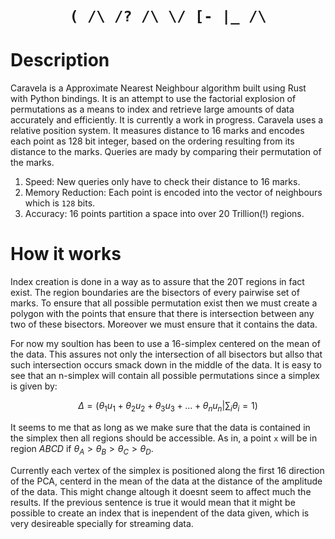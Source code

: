 <h1 align=center>
<p><code>( /\ /? /\ \/ [- |_ /\</code></p>
</h1>

# Description
Caravela is a Approximate Nearest Neighbour algorithm built using Rust with Python bindings.
It is an attempt to use the factorial explosion of permutations as a means to index and retrieve large amounts of data accurately and efficiently.
It is currently a work in progress.
Caravela uses a relative position system. It measures distance to 16 marks and encodes each point as 128 bit integer, based on the ordering resulting from its distance to the marks. Queries are mady by comparing their permutation of the marks.
1. Speed: New queries only have to check their distance to 16 marks.
2. Memory Reduction: Each point is encoded into the vector of neighbours which is `128` bits.
3. Accuracy: 16 points partition a space into over 20 Trillion(!) regions.

# How it works
Index creation is done in a way as to assure that the 20T regions in fact exist. The region boundaries are the bisectors of every pairwise set of marks. To ensure that all possible permutation exist then we must create a polygon with the points that ensure that there is intersection between any two of these bisectors. Moreover we must ensure that it contains the data.

For now my soultion has been to use a 16-simplex centered on the mean of the data. This assures not only the intersection of all bisectors but allso that such intersection occurs smack down in the middle of the data.
It is easy to see that an n-simplex will contain all possible permutations since a simplex is given by:

$$ \Delta = \left( \theta_1u_1 + \theta_2u_2 + \theta_3u_3 + \dots + \theta_nu_n \middle| \sum_i \theta_i =1\right)$$

It seems to me that as long as we make sure that the data is contained in the simplex then all regions should be accessible. As in, a point `x` will be in region $ABCD$ if $\theta_A > \theta_B > \theta_C > \theta_D$. 

Currently each vertex of the simplex is positioned along the first 16 direction of the PCA, centerd in the mean of the data at the distance of the amplitude of the data. This might change altough it doesnt seem to affect much the results. If the previous sentence is true it would mean that it might be possible to create an index that is inependent of the data given, which is very desireable specially for streaming data.
